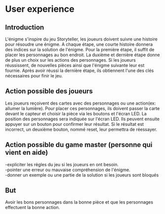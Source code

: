 # User experience

## Introduction 
L'énigme s'inspire du jeu Storyteller, les joueurs doivent suivre une histoire pour résoudre une énigme. A chaque étape, une courte histoire donnera des indices sur la solution de l'énigme. Pour la première étape, il suffit de placer les personnages au bon endroit. La duxième et dernière étape donne de plus un choix sur les actions des personnages. Si les joueurs réussissent, de nouvelles pièces ainsi que l'énigme suivante leur est fournie. Après avoir réussi la dernière étape, ils obtiennent l'une des clés nécessaires pour finir le jeu.


## Action possible des joueurs 
Les joueurs reçoivent des cartes avec des personnages ou une action(ex: allumer la lumière). Pour placer ces personnages, ils doivent passer la carte devant le capteur et choisir la pièce via les boutons et l'écran LED. La position des personnages sera indiquée sur l'écran LED. Ils peuvent ensuite appuyer sur un bouton pour confirmer leur résultat.
Si le résultat est incorrect, un deuxième bouton, nommé reset, leur permettra de réessayer.

## Action possible du game master (personne qui vient en aide)
-expliciter les règles du jeu si les joueurs en ont besoin.  
-pointer une erreur ou mauvaise compréhension de l'énigme.  
-donner un exemple ou une partie de la solution si les joueurs sont bloqués  


## But 
Avoir les bons personnages dans la bonne pièce et que les personnages effectuent la bonne action. 






